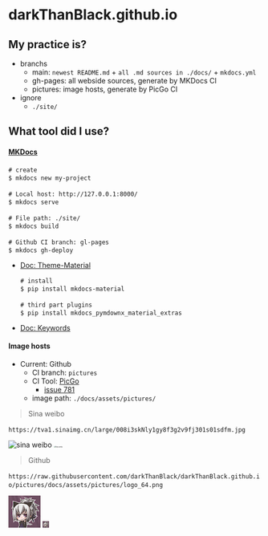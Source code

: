 # darkThanBlack.github.io

## My practice is?

* branchs
  * main: ``newest README.md`` +  ``all .md sources in ./docs/`` + ``mkdocs.yml``
  * gh-pages: all webside sources, generate by MKDocs CI
  * pictures: image hosts, generate by PicGo CI
* ignore
  * ``./site/``



## What tool did I use?



#### [MKDocs](https://www.mkdocs.org/)

```shell
# create
$ mkdocs new my-project

# Local host: http://127.0.0.1:8000/
$ mkdocs serve

# File path: ./site/
$ mkdocs build

# Github CI branch: gl-pages
$ mkdocs gh-deploy
```

* [Doc: Theme-Material](https://squidfunk.github.io/mkdocs-material/reference/)

  ```shell
  # install
  $ pip install mkdocs-material
  
  # third part plugins
  $ pip install mkdocs_pymdownx_material_extras
  ```

* [Doc: Keywords](https://www.mkdocs.org/user-guide/configuration/#introduction)



#### Image hosts

* Current: Github
  * CI branch: ``pictures``
  * CI Tool: [PicGo](https://github.com/Molunerfinn/PicGo)
    * [issue 781](https://github.com/Molunerfinn/PicGo/issues/781#issuecomment-1008603421)
  * image path: ``./docs/assets/pictures/``



> Sina weibo

 ``https://tva1.sinaimg.cn/large/008i3skNly1gy8f3g2v9fj301s01sdfm.jpg``

![sina weibo](https://tva1.sinaimg.cn/large/008i3skNly1gy8f3g2v9fj301s01sdfm.jpg)
<img src="https://tva1.sinaimg.cn/large/008i3skNly1gy8f3g2v9fj301s01sdfm.jpg" alt="Sina weibo" style="zoom:20%;" />



> Github

``https://raw.githubusercontent.com/darkThanBlack/darkThanBlack.github.io/pictures/docs/assets/pictures/logo_64.png``

![Github](https://raw.githubusercontent.com/darkThanBlack/darkThanBlack.github.io/pictures/docs/assets/pictures/logo_64.png)
<img src="https://raw.githubusercontent.com/darkThanBlack/darkThanBlack.github.io/pictures/docs/assets/pictures/logo_64.png" alt="Github" style="zoom:20%;" />



